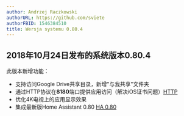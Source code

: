 ```yaml
---
author: Andrzej Raczkowski
authorURL: https://github.com/sviete
authorFBID: 1546384510
title: Wersja systemu 0.80.4  
---
```


## 2018年10月24日发布的系统版本0.80.4

此版本新增功能：

- 支持访问Google Drive共享目录，新增"与我共享"文件夹
- 通过HTTP协议在**8180**端口提供应用访问（解决iOS证书问题）[HTTP](/docs/ais_bramka_remote_http)
- 优化4K电视上的应用显示效果
- 集成最新版Home Assistant 0.80 [HA 0.80](https://www.home-assistant.io/blog/2018/10/12/release-80)